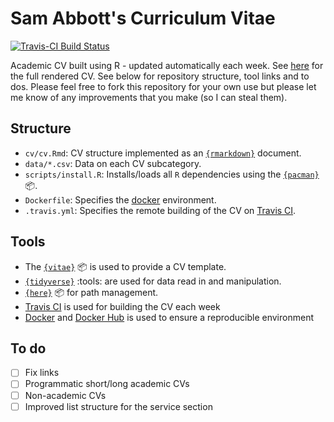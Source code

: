 # Sam Abbott's Curriculum Vitae

[![Travis-CI Build
Status](https://travis-ci.org/seabbs/cv.svg?branch=master)](https://travis-ci.org/seabbs/cv)

Academic CV built using R - updated automatically each week. See [here](https://www.samabbott.co.uk/cv/cv.pdf) for the full rendered CV. See below for repository structure, tool links and to dos. Please feel free to fork this repository for your own use but please let me know of any improvements that you make (so I can steal them).

## Structure

- `cv/cv.Rmd`: CV structure implemented as an [`{rmarkdown}`](https://rmarkdown.rstudio.com) document.
- `data/*.csv`: Data on each CV subcategory.
- `scripts/install.R`: Installs/loads all `R` dependencies using the [`{pacman}`](https://github.com/trinker/pacman) :package:.
- `Dockerfile`: Specifies the [docker](https://www.docker.com) environment. 
- `.travis.yml`: Specifies the remote building of the CV on [Travis CI](https://travis-ci.org).

## Tools

- The [`{vitae}`](https://docs.ropensci.org/vitae/) :package: is used to provide a CV template.
- [`{tidyverse}`](https://www.tidyverse.org) :tools: are used for data read in and manipulation.
- [`{here}`](https://here.r-lib.org) :package: for path management.
- [Travis CI](https://travis-ci.org) is used for building the CV each week
- [Docker](https://www.docker.com) and [Docker Hub](https://hub.docker.com) is used to ensure a reproducible environment

## To do

- [ ] Fix links
- [ ] Programmatic short/long academic CVs
- [ ] Non-academic CVs
- [ ] Improved list structure for the service section